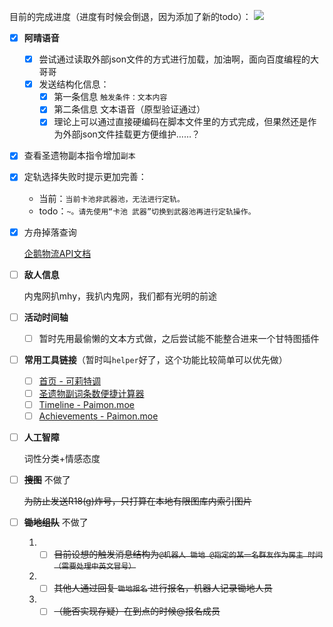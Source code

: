 

目前的完成进度（进度有时候会倒退，因为添加了新的todo）：
![](https://progress-bar.dev/50)

- [x] **阿晴语音**
	- [x] 尝试通过读取外部json文件的方式进行加载，加油啊，面向百度编程的大哥哥
	- [x] 发送结构化信息：
		- [x] 第一条信息 `触发条件：文本内容`
		- [x] 第二条信息 文本语音（原型验证通过）
		- [x] 理论上可以通过直接硬编码在脚本文件里的方式完成，但果然还是作为外部json文件挂载更方便维护……？
	
- [x] 查看圣遗物副本指令增加`副本`

- [x] 定轨选择失败时提示更加完善：
	* 当前：`当前卡池非武器池，无法进行定轨。`
	* todo：`~。请先使用“卡池 武器”切换到武器池再进行定轨操作。`
	
- [x] 方舟掉落查询

	[企鹅物流API文档](https://penguin-stats.io/PenguinStats/swagger/swagger-ui.html#/)

- [ ] **敌人信息**

	内鬼网扒mhy，我扒内鬼网，我们都有光明的前途

- [ ] **活动时间轴**
	- [ ] 暂时先用最偷懒的文本方式做，之后尝试能不能整合进来一个甘特图插件

- [ ] **常用工具链接**（暂时叫`helper`好了，这个功能比较简单可以优先做）

	- [ ] [首页 - 可莉特调](https://genshin.pub/)
	- [ ] [圣遗物副词条数便捷计算器](http://spongem.com/ajglz/ys/ys.html)
	- [ ] [Timeline - Paimon.moe](https://paimon.moe/timeline)
	- [ ] [Achievements - Paimon.moe](https://paimon.moe/achievement)

- [ ] **人工智障**

	词性分类+情感态度

- [ ] ~~**搜图**~~ 不做了

  ~~为防止发送R18(g)炸号，只打算在本地有限图库内索引图片~~
  
- [ ] ~~**锄地组队**~~ 不做了

  1. - [ ] ~~目前设想的触发消息结构为`@机器人 锄地 @指定的某一名群友作为房主 时间（需要处理中英文冒号）`~~
  2. - [ ] ~~其他人通过回复 `锄地报名` 进行报名，机器人记录锄地人员~~
  3. - [ ] ~~（能否实现存疑）在到点的时候@报名成员~~